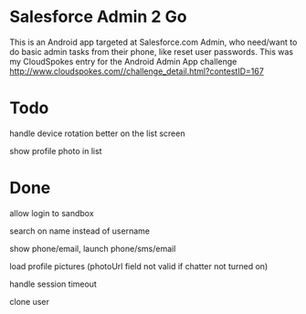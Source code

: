 # Salesforce Admin 2 Go

This is an Android app targeted at Salesforce.com Admin, who need/want to do basic admin tasks from their phone, like reset user passwords.
This was my CloudSpokes entry for the Android Admin App challenge http://www.cloudspokes.com//challenge_detail.html?contestID=167


# Todo
handle device rotation better on the list screen

show profile photo in list


# Done
allow login to sandbox

search on name instead of username

show phone/email, launch phone/sms/email

load profile pictures (photoUrl field not valid if chatter not turned on)

handle session timeout

clone user